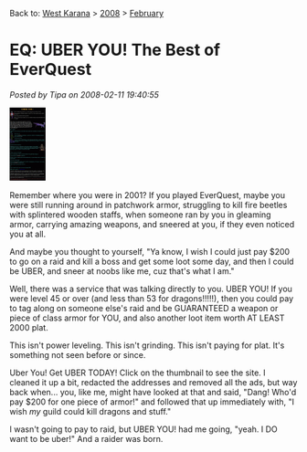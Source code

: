 Back to: [West Karana](/posts/westkarana.md) > [2008](/posts/2008/westkarana.md) > [February](./westkarana.md)
# EQ: UBER YOU! The Best of EverQuest

*Posted by Tipa on 2008-02-11 19:40:55*

[![uber.gif](../../../uploads/2008/02/uber.thumbnail.gif)](../../../uploads/2008/02/uber.gif "uber.gif")

Remember where you were in 2001? If you played EverQuest, maybe you were still running around in patchwork armor, struggling to kill fire beetles with splintered wooden staffs, when someone ran by you in gleaming armor, carrying amazing weapons, and sneered at you, if they even noticed you at all.

And maybe you thought to yourself, "Ya know, I wish I could just pay $200 to go on a raid and kill a boss and get some loot some day, and then I could be UBER, and sneer at noobs like me, cuz that's what I am."

Well, there was a service that was talking directly to you. UBER YOU! If you were level 45 or over (and less than 53 for dragons!!!!!), then you could pay to tag along on someone else's raid and be GUARANTEED a weapon or piece of class armor for YOU, and also another loot item worth AT LEAST 2000 plat.

This isn't power leveling. This isn't grinding. This isn't paying for plat. It's something not seen before or since.

Uber You! Get UBER TODAY! Click on the thumbnail to see the site. I cleaned it up a bit, redacted the addresses and removed all the ads, but way back when... you, like me, might have looked at that and said, "Dang! Who'd pay $200 for one piece of armor!" and followed that up immediately with, "I wish *my* guild could kill dragons and stuff."

I wasn't going to pay to raid, but UBER YOU! had me going, "yeah. I DO want to be uber!" And a raider was born.


